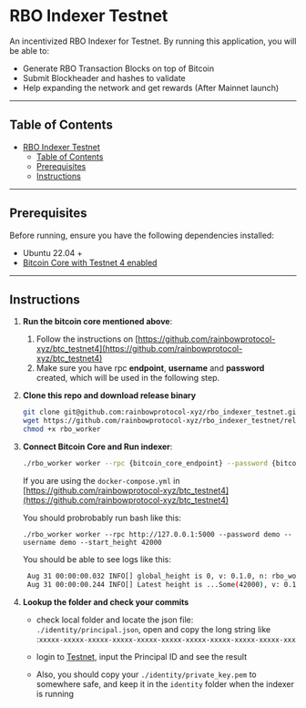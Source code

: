 # RBO Indexer Testnet

An incentivized RBO Indexer for Testnet.
By running this application, you will be able to:

- Generate RBO Transaction Blocks on top of Bitcoin
- Submit Blockheader and hashes to validate
- Help expanding the network and get rewards (After Mainnet launch)

---

## Table of Contents

- [RBO Indexer Testnet](#rbo-indexer-testnet)
  - [Table of Contents](#table-of-contents)
  - [Prerequisites](#prerequisites)
  - [Instructions](#instructions)


---
## Prerequisites

Before running, ensure you have the following dependencies installed:

- Ubuntu 22.04 +
- [Bitcoin Core with Testnet 4 enabled](https://github.com/mocacinno/btc_testnet4)

---

## Instructions


1. **Run the bitcoin core mentioned above**:
   1. Follow the instructions on [https://github.com/rainbowprotocol-xyz/btc_testnet4](https://github.com/rainbowprotocol-xyz/btc_testnet4)
   2. Make sure you have rpc **endpoint**, **username** and **password** created, which will be used in the following step.

2. **Clone this repo and download release binary**
   ```bash
   git clone git@github.com:rainbowprotocol-xyz/rbo_indexer_testnet.git && cd rbo_indexer_testnet
   wget https://github.com/rainbowprotocol-xyz/rbo_indexer_testnet/releases/download/v0.0.1-alpha/rbo_worker
   chmod +x rbo_worker
   ```

3. **Connect Bitcoin Core and Run indexer**:
   ```bash
   ./rbo_worker worker --rpc {bitcoin_core_endpoint} --password {bitcoin_core_password} --username {bitcoin_core_username} --start_height 42000
   ```

   If you are using the `docker-compose.yml` in [https://github.com/rainbowprotocol-xyz/btc_testnet4](https://github.com/rainbowprotocol-xyz/btc_testnet4)
   
   You should probrobably run bash like this:

   ```
   ./rbo_worker worker --rpc http://127.0.0.1:5000 --password demo --username demo --start_height 42000
   ```

   You should be able to see logs like this:

   ```bash
    Aug 31 00:00:00.032 INFO[] global_height is 0, v: 0.1.0, n: rbo_worker
    Aug 31 00:00:00.244 INFO[] Latest height is ...Some(42000), v: 0.1.0, n: rbo_worker
   ```

4. **Lookup the folder and check your commits**
   * check local folder and locate the json file:
   `./identity/principal.json`, open and copy the long string like :`xxxxx-xxxxx-xxxxx-xxxxx-xxxxx-xxxxx-xxxxx-xxxxx-xxxxx-xxxxx-xxx`
   
   * login to [Testnet](https://testnet.rainbowprotocol.xyz/explorer), input the Principal ID and see the result

   * Also, you should copy your `./identity/private_key.pem` to somewhere safe, and keep it in the `identity` folder when the indexer is running 